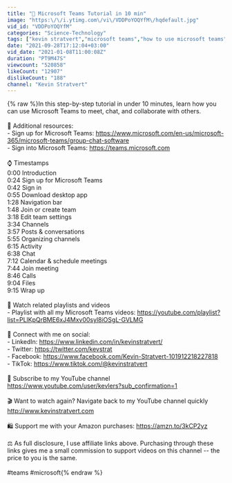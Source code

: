 ```yaml
---
title: "🏫 Microsoft Teams Tutorial in 10 min"
image: "https:\/\/i.ytimg.com\/vi\/VDDPoYOQYfM\/hqdefault.jpg"
vid_id: "VDDPoYOQYfM"
categories: "Science-Technology"
tags: ["kevin stratvert","microsoft teams","how to use microsoft teams"]
date: "2021-09-28T17:12:04+03:00"
vid_date: "2021-01-08T11:00:08Z"
duration: "PT9M47S"
viewcount: "520858"
likeCount: "12907"
dislikeCount: "188"
channel: "Kevin Stratvert"
---
```

{% raw %}In this step-by-step tutorial in under 10 minutes, learn how you can use Microsoft Teams to meet, chat, and collaborate with others.<br /><br />👋 Additional resources:<br />- Sign up for Microsoft Teams: <a rel="nofollow" target="blank" href="https://www.microsoft.com/en-us/microsoft-365/microsoft-teams/group-chat-software">https://www.microsoft.com/en-us/microsoft-365/microsoft-teams/group-chat-software</a><br />- Sign into Microsoft Teams: <a rel="nofollow" target="blank" href="https://teams.microsoft.com">https://teams.microsoft.com</a><br /><br />⌚ Timestamps<br />0:00 Introduction<br />0:24 Sign up for Microsoft Teams<br />0:42 Sign in<br />0:55 Download desktop app<br />1:28 Navigation bar<br />1:48 Join or create team<br />3:18 Edit team settings<br />3:34 Channels<br />3:57 Posts &amp; conversations<br />5:55 Organizing channels<br />6:15 Activity<br />6:38 Chat<br />7:12 Calendar &amp; schedule meetings<br />7:44 Join meeting<br />8:46 Calls<br />9:04 Files<br />9:15 Wrap up<br /><br />📃 Watch related playlists and videos<br />- Playlist with all my Microsoft Teams videos: <a rel="nofollow" target="blank" href="https://youtube.com/playlist?list=PLlKpQrBME6xJ4Mxv00syl8iOSgL-GVLMG">https://youtube.com/playlist?list=PLlKpQrBME6xJ4Mxv00syl8iOSgL-GVLMG</a><br /><br />🚩 Connect with me on social:<br />- LinkedIn: <a rel="nofollow" target="blank" href="https://www.linkedin.com/in/kevinstratvert/">https://www.linkedin.com/in/kevinstratvert/</a><br />- Twitter: <a rel="nofollow" target="blank" href="https://twitter.com/kevstrat">https://twitter.com/kevstrat</a><br />- Facebook: <a rel="nofollow" target="blank" href="https://www.facebook.com/Kevin-Stratvert-101912218227818">https://www.facebook.com/Kevin-Stratvert-101912218227818</a><br />- TikTok: <a rel="nofollow" target="blank" href="https://www.tiktok.com/@kevinstratvert">https://www.tiktok.com/@kevinstratvert</a><br /><br />🔔 Subscribe to my YouTube channel<br /><a rel="nofollow" target="blank" href="https://www.youtube.com/user/kevlers?sub_confirmation=1">https://www.youtube.com/user/kevlers?sub_confirmation=1</a><br /><br />🎬 Want to watch again? Navigate back to my YouTube channel quickly<br /><a rel="nofollow" target="blank" href="http://www.kevinstratvert.com">http://www.kevinstratvert.com</a><br /><br />🛍 Support me with your Amazon purchases: <a rel="nofollow" target="blank" href="https://amzn.to/3kCP2yz">https://amzn.to/3kCP2yz</a><br /><br />⚖ As full disclosure, I use affiliate links above. Purchasing through these links gives me a small commission to support videos on this channel -- the price to you is the same.<br /><br />#teams #microsoft{% endraw %}
